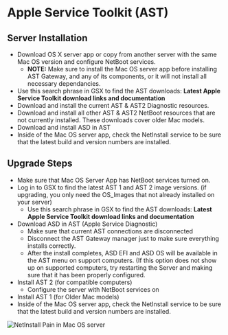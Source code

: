 # Apple Service Toolkit (AST)

## Server Installation

- Download OS X server app or copy from another server with the same Mac OS version and configure NetBoot services.
  - **NOTE:** Make sure to install the Mac OS server app before installing AST Gateway, and any of its components, or it will not install all necessary dependancies.
- Use this search phrase in GSX to find the AST downloads: **Latest Apple Service Toolkit download links and documentation**
- Download and install the current AST & AST2 Diagnostic resources.
- Download and install all other AST & AST2 NetBoot resources that are not currently installed. These downloads cover older Mac models.
- Download and install ASD in AST
- Inside of the Mac OS server app, check the NetInstall service to be sure that the latest build and version numbers are installed.

## Upgrade Steps

- Make sure that Mac OS Server App has NetBoot services turned on.
- Log in to GSX to find the latest AST 1 and AST 2 image versions. (if upgrading, you only need the OS_Images that not already installed on your server)
  - Use this search phrase in GSX to find the AST downloads: **Latest Apple Service Toolkit download links and documentation**
- Download ASD in AST (Apple Service Diagnostic)
  - Make sure that current AST connections are disconnected
  - Disconnect the AST Gateway manager just to make sure everything installs correctly.
  - After the install completes, ASD EFI and ASD OS will be available in the AST menu on support computers. (If this option does not show up on supported computers, try restarting the Server and making sure that it has been properly configured.
- Install AST 2 (for compatible computers)
  - Configure the server with NetBoot services on
- Install AST 1 (for Older Mac models)
- Inside of the Mac OS server app, check the NetInstall service to be sure that the latest build and version numbers are installed.

![NetInstall Pain in Mac OS server](/Users/jwils156/repos/gitMyNotes/images/2017/ast_upgrade.png)

